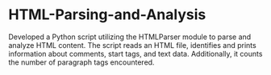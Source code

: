 # HTML-Parsing-and-Analysis
Developed a Python script utilizing the HTMLParser module to parse and analyze HTML content. The script reads an HTML file, identifies and prints information about comments, start tags, and text data. Additionally, it counts the number of paragraph tags encountered.
